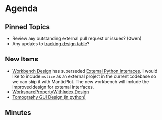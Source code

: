 Agenda
======

Pinned Topics
-------------
* Review any outstanding external pull request or issues? (Owen)
* Any updates to [tracking design table](https://github.com/mantidproject/documents/blob/master/Project-Management/TechnicalSteeringCommittee/reports/TSC-TrackingDesignProposals.md)?

New Items
---------
- [Workbench Design](https://github.com/mantidproject/documents/pull/49) has superseded [External Python Interfaces](https://github.com/mantidproject/documents/pull/40). I would like to include `mslice` as an external project in the current codebase so we can ship it with MantidPlot. The new workbench will include the improved design for external interfaces. 
- [WorkspacePropertyWithIndex Design](https://github.com/mantidproject/documents/pull/42)
- [Tomography GUI Design (in python)](https://github.com/mantidproject/documents/pull/43)

Minutes
-------
